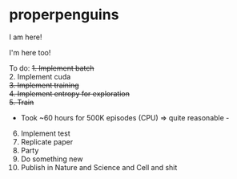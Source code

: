 # properpenguins

I am here!

I'm here too!

To do:
  ~~1. Implement batch~~ <br>
  2. Implement cuda <br>
  ~~3. Implement training <br>
  4. Implement entropy for exploration~~ <br>
  ~~5. Train~~ <br>
   - Took ~60 hours for 500K episodes (CPU) => quite reasonable - <br>
  6. Implement test <br>
  7. Replicate paper <br>
  8. Party <br>
  9. Do something new <br>
  10. Publish in Nature and Science and Cell and shit
